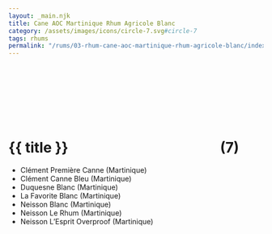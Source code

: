 ```yaml
---
layout: _main.njk
title: Cane AOC Martinique Rhum Agricole Blanc
category: /assets/images/icons/circle-7.svg#circle-7
tags: rhums
permalink: "/rums/03-rhum-cane-aoc-martinique-rhum-agricole-blanc/index.html"
---
```

<!-- markdownlint-disable MD025 -->
# {{ title }}<icon-l space="1em"><span class="with-icon"><svg class="icon"><use href="/assets/images/icons/circle-7.svg#circle-7"></use></svg><span class="sr-only">(7)</span></span></icon-l>
<!-- markdownlint-disable MD025 -->

<div class="index">

* Clément Première Canne (Martinique)
* Clément Canne Bleu (Martinique)
* Duquesne Blanc (Martinique)
* La Favorite Blanc (Martinique)
* Neisson Blanc (Martinique)
* Neisson Le Rhum (Martinique)
* Neisson L&rsquo;Esprit Overproof (Martinique)

</div>
